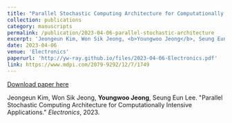 ```yaml
---
title: "Parallel Stochastic Computing Architecture for Computationally Intensive Applications"
collection: publications
category: manuscripts
permalink: /publication/2023-04-06-parallel-stochastic-architecture
excerpt: 'Jeongeun Kim, Won Sik Jeong, <b>Youngwoo Jeong</b>, Seung Eun Lee. &quot;Parallel Stochastic Computing Architecture for Computationally Intensive Applications.&quot; <i>Electronics</i>, 2023.'
date: 2023-04-06
venue: 'Electronics'
paperurl: 'http://yw-ray.github.io/files/2023-04-06-Electronics.pdf'
link: https://www.mdpi.com/2079-9292/12/7/1749
---
```


<a href='http://yw-ray.github.io/files/2023-04-06-Electronics.pdf'>Download paper here</a>

Jeongeun Kim, Won Sik Jeong, <b>Youngwoo Jeong</b>, Seung Eun Lee. &quot;Parallel Stochastic Computing Architecture for Computationally Intensive Applications.&quot; <i>Electronics</i>, 2023.

